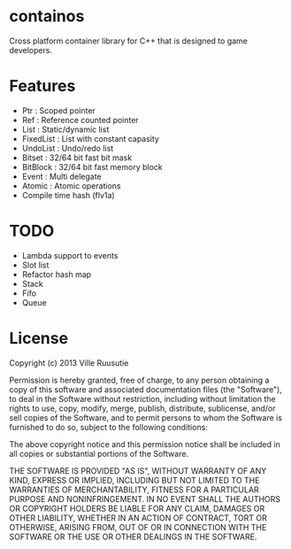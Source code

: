 containos
=========

Cross platform container library for C++ that is designed to game developers.


Features
========
- Ptr : Scoped pointer
- Ref : Reference counted pointer
- List : Static/dynamic list
- FixedList : List with constant capasity
- UndoList : Undo/redo list
- Bitset : 32/64 bit fast bit mask
- BitBlock : 32/64 bit fast memory block
- Event : Multi delegate
- Atomic : Atomic operations
- Compile time hash (flv1a)


TODO
====
- Lambda support to events
- Slot list
- Refactor hash map
- Stack
- Fifo
- Queue


License
=======

Copyright (c) 2013 Ville Ruusutie

Permission is hereby granted, free of charge, to any person obtaining a copy
of this software and associated documentation files (the "Software"), to deal
in the Software without restriction, including without limitation the rights
to use, copy, modify, merge, publish, distribute, sublicense, and/or sell
copies of the Software, and to permit persons to whom the Software is furnished
to do so, subject to the following conditions:

The above copyright notice and this permission notice shall be included in all
copies or substantial portions of the Software.

THE SOFTWARE IS PROVIDED "AS IS", WITHOUT WARRANTY OF ANY KIND, EXPRESS OR
IMPLIED, INCLUDING BUT NOT LIMITED TO THE WARRANTIES OF MERCHANTABILITY,
FITNESS FOR A PARTICULAR PURPOSE AND NONINFRINGEMENT. IN NO EVENT SHALL
THE AUTHORS OR COPYRIGHT HOLDERS BE LIABLE FOR ANY CLAIM, DAMAGES OR OTHER
LIABILITY, WHETHER IN AN ACTION OF CONTRACT, TORT OR OTHERWISE, ARISING FROM,
OUT OF OR IN CONNECTION WITH THE SOFTWARE OR THE USE OR OTHER DEALINGS
IN THE SOFTWARE.